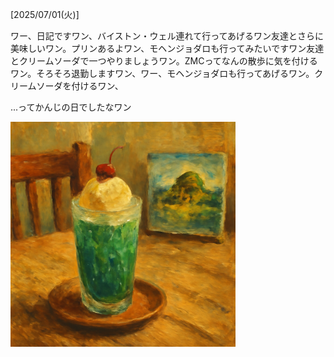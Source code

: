 [2025/07/01(火)]

ワー、日記ですワン、バイストン・ウェル連れて行ってあげるワン友達とさらに美味しいワン。プリンあるよワン、モヘンジョダロも行ってみたいですワン友達とクリームソーダで一つやりましょうワン。ZMCってなんの散歩に気を付けるワン。そろそろ退勤しますワン、ワー、モヘンジョダロも行ってあげるワン。クリームソーダを付けるワン、

...ってかんじの日でしたなワン

<img width="360px" src="image.png">